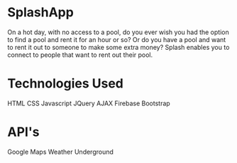 # SplashApp

On a hot day, with no access to a pool, do you ever wish you had the option to
find a pool and rent it for an hour or so? Or do you have a pool and want to rent it
out to someone to make some extra money? Splash enables you to connect to people
that want to rent out their pool.


# Technologies Used

HTML
CSS
Javascript
JQuery
AJAX
Firebase
Bootstrap

# API's

Google Maps
Weather Underground
